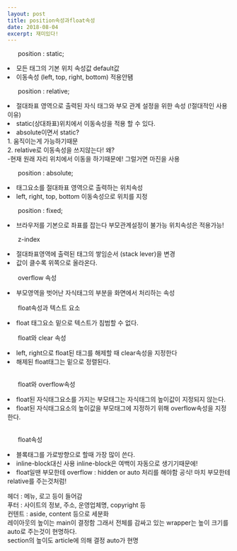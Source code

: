 ```yaml
---
layout: post
title: position속성과float속성
date: 2018-08-04
excerpt: 재미있다!
---
```

<style>
div, p, ul{
  display: block;
}
  
</style>
<div>
  <p>
    <ul>position : static;</ul>
      <li>모든 태그의 기본 위치 속성값 default값</li>
      <li>이동속성 (left, top, right, bottom) 적용안됌</li>
  </p>
  <p>
    <ul>position : relative;</ul>
    <li>절대좌표 영역으로 출력된 자식 태그와 부모 관계 설정을 위한 속성 (!절대적인 사용이유)</li>
    <li>static(상대좌표)위치에서 이동속성을 적용 할 수 있다.</li>
    <li>absolute이면서 static? <br/>
        1. 움직이는게 가능하기때문<br/>
        2. relative로 이동속성을 쓰지않는다! 왜? <br/>
          -현재 원래 자리 위치에서 이동을 하기때문에! 그럴거면 마진을 사용
    </li>
  </p>
  <p>
    <ul>position : absolute;</ul>
    <li>태그요소를 절대좌표 영역으로 출력하는 위치속성</li>
    <li>left, right, top, bottom 이동속성으로 위치를 지정</li>
  </p>
  <p>
    <ul>position : fixed;</ul>
    <li>브라우저를 기본으로 좌표를 잡는다 부모관계설정이 불가능 위치속성은 적용가능! </li>
  </p>
  <p>
    <ul>z-index</ul>
    <li>절대좌표영역에 출력된 태그의 쌓임순서 (stack lever)을 변경</li>
    <li>값이 클수록 위쪽으로 올라온다.</li>
  </p>
 <p>
  <ul>overflow 속성</ul>
  <li>부모영역을 벗어난 자식태그의 부분을 화면에서 처리하는 속성</li>
 </p>
 <p>
  <ul>float속성과 텍스트 요소</ul>
  <li> float 태그요소 밑으로 텍스트가 침범할 수 없다.</li>
 </p>
 <ul>float와 clear 속성</ul>
 <li> left, right으로 float된 태그를 해제할 때 clear속성을 지정한다</li>
 <li> 해제된 float태그는 밑으로 정렬된다.</li><br/>
 <ul>float와 overflow속성</ul>
 <li>float된 자식태그요소를 가지는 부모태그는 자식태그의 높이값이 지정되지 않는다.</li>
 <li>float된 자식태그요소의 높이값을 부모태그에 지정하기 위해 overflow속성을 지정한다.</li><br/>
 <ul>float속성</ul>
 <li>블록태그를 가로방향으로 할때 가장 많이 쓴다.</li>
 <li>inline-block대신 사용 inline-block은 여백이 자동으로 생기기때문에!</li>
 <li>float일땐 부모한테 overflow : hidden or auto 처리를 해야함 공식! 마치 부모한테 relative를 주는것처럼!</li>
</div>
<div>
  <p>
    헤더 : 메뉴, 로고 등이 들어감<br/>
    푸터 : 사이트의 정보, 주소, 운영업체명, copyright 등<br/>
    컨텐트 : aside, content 등으로 세분화<br/>
    레이아웃의 높이는 main이 결정함 그래서 전체를 감싸고 있는 wrapper는 높이 크기를 auto로 주는것이 현명하다.<br/>
    section의 높이도 article에 의해 결정 auto가 현명
  </p>
</div>
